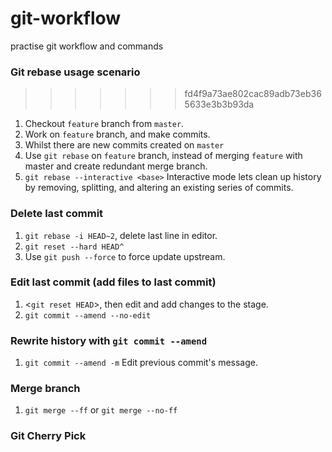 # git-workflow
practise git workflow and commands

### Git rebase usage scenario
>>>>>>> fd4f9a73ae802cac89adb73eb365633e3b3b93da
1. Checkout `feature` branch from `master`.
2. Work on `feature` branch, and make commits.
3. Whilst there are new commits created on `master`
4. Use `git rebase` on `feature` branch, instead of merging `feature` with master and create redundant merge branch.
5. `git rebase --interactive <base>` Interactive mode lets clean up history by removing, splitting, and altering an existing series of commits.

### Delete last commit
1. `git rebase -i HEAD~2`, delete last line in editor.
2. `git reset --hard HEAD^`
3. Use `git push --force` to force update upstream.

### Edit last commit (add files to last commit)
1. <`git reset HEAD`>, then edit and add changes to the stage.
2. `git commit --amend --no-edit`

### Rewrite history with `git commit --amend`
1. `git commit --amend -m` Edit previous commit's message.

### Merge branch
1. `git merge --ff` or `git merge --no-ff`

### Git Cherry Pick

